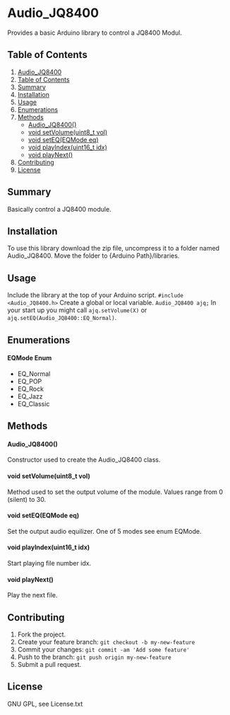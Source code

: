 # Audio_JQ8400
Provides a basic Arduino library to control a JQ8400 Modul.

## Table of Contents

1. [Audio_JQ8400](#Audio_JQ8400)
2. [Table of Contents](#table-of-contents)
3. [Summary](#summary)
4. [Installation](#installation)
5. [Usage](#usage)
6. [Enumerations](#enumerations)
7. [Methods](#methods)
      - [Audio_JQ8400()](#methods)
      - [void setVolume(uint8_t vol)](#methods)
      - [void setEQ(EQMode eq)](#methods)
      - [void playIndex(uint16_t idx)](#methods)
      - [void playNext()](#methods)
8. [Contributing](#contributing)
9. [License](#license)
<snippet>
<content>

## Summary

Basically control a JQ8400 module.

## Installation

To use this library download the zip file, uncompress it to a folder named Audio_JQ8400. Move the folder to {Arduino Path}/libraries.

## Usage

Include the library at the top of your Arduino script. `#include <Audio_JQ8400.h>`
Create a global or local variable. `Audio_JQ8400 ajq;`
In your start up you might call `ajq.setVolume(X)` or `ajq.setEQ(Audio_JQ8400::EQ_Normal)`.

## Enumerations
#### EQMode Enum
   * EQ_Normal
   * EQ_POP
   * EQ_Rock
   * EQ_Jazz
   * EQ_Classic

## Methods

#### Audio_JQ8400()

  Constructor used to create the Audio_JQ8400 class. 

#### void setVolume(uint8_t vol)

  Method used to set the output volume of the module. Values range from 0 (silent) to 30.
 
#### void setEQ(EQMode eq)

  Set the output audio equilizer. One of 5 modes see enum EQMode.

#### void playIndex(uint16_t idx)

  Start playing file number idx.

#### void playNext()

  Play the next file.

## Contributing

1. Fork the project.
2. Create your feature branch: `git checkout -b my-new-feature`
3. Commit your changes: `git commit -am 'Add some feature'`
4. Push to the branch: `git push origin my-new-feature`
5. Submit a pull request.

## License

GNU GPL, see License.txt
</content>
</snippet>
